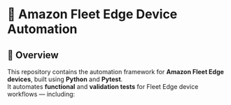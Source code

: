 # 🚗 Amazon Fleet Edge Device Automation

## 📘 Overview
This repository contains the automation framework for **Amazon Fleet Edge devices**, built using **Python** and **Pytest**.  
It automates **functional** and **validation tests** for Fleet Edge device workflows — including:
 